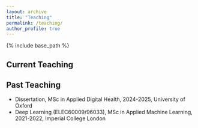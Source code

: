 ```yaml
---
layout: archive
title: "Teaching"
permalink: /teaching/
author_profile: true
---
```


{% include base_path %}

Current Teaching
-----


Past Teaching
-----
- Dissertation, MSc in Applied Digital Health, 2024-2025, University of Oxford
- Deep Learning (ELEC60009/96033), MSc in Applied Machine Learning, 2021-2022, Imperial College London
